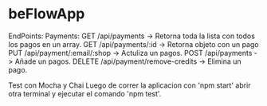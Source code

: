 # beFlowApp

EndPoints:
Payments:
GET /api/payments -> Retorna toda la lista con todos los pagos en un array.
GET /api/payments/:id -> Retorna objeto con un pago
PUT /api/payment/:email/:shop -> Actuliza un pagos.
POST /api/payments -> Añade un pagos.
DELETE /api/payment/remove-credits -> Elimina un pago.

Test con Mocha y Chai
Luego de correr la aplicacion con 'npm start' abrir otra terminal y ejecutar el comando 'npm test'.
